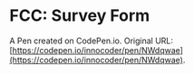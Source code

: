 # FCC: Survey Form

A Pen created on CodePen.io. Original URL: [https://codepen.io/innocoder/pen/NWdqwae](https://codepen.io/innocoder/pen/NWdqwae).


